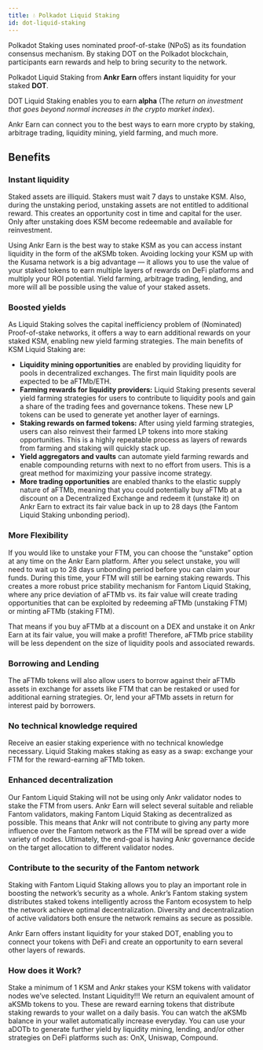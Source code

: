 ```yaml
---
title: 💧 Polkadot Liquid Staking
id: dot-liquid-staking
---
```


Polkadot Staking uses nominated proof-of-stake (NPoS) as its foundation consensus mechanism. By staking DOT on the Polkadot blockchain, participants earn rewards and help to bring security to the network. 

Polkadot Liquid Staking from **Ankr Earn** offers instant liquidity for your staked **DOT**.

DOT Liquid Staking enables you to earn **alpha** (The _return on investment that goes beyond normal increases in the crypto market index_).

Ankr Earn can connect you to the best ways to earn more crypto by staking, arbitrage trading, liquidity mining, yield farming, and much more.

## **Benefits**

### **Instant liquidity**

Staked assets are illiquid. Stakers must wait 7 days to unstake KSM. Also, during the unstaking period, unstaking assets are not entitled to additional reward. This creates an opportunity cost in time and capital for the user. Only after unstaking does KSM become redeemable and available for reinvestment. 

Using Ankr Earn is the best way to stake KSM as you can access instant liquidity in the form of the aKSMb token. Avoiding locking your KSM up with the Kusama network is a big advantage — it allows you to use the value of your staked tokens to earn multiple layers of rewards on DeFi platforms and multiply your ROI potential. Yield farming, arbitrage trading, lending, and more will all be possible using the value of your staked assets.

### **Boosted yields**

As Liquid Staking solves the capital inefficiency problem of (Nominated) Proof-of-stake networks, it offers a way to earn additional rewards on your staked KSM, enabling new yield farming strategies. The main benefits of KSM Liquid Staking are:

* **Liquidity mining opportunities** are enabled by providing liquidity for pools in decentralized exchanges. The first main liquidity pools are expected to be aFTMb/ETH.
* **Farming rewards for liquidity providers:** Liquid Staking presents several yield farming strategies for users to contribute to liquidity pools and gain a share of the trading fees and governance tokens. These new LP tokens can be used to generate yet another layer of earnings.
* **Staking rewards on farmed tokens:** After using yield farming strategies, users can also reinvest their farmed LP tokens into more staking opportunities. This is a highly repeatable process as layers of rewards from farming and staking will quickly stack up.
* **Yield aggregators and vaults** can automate yield farming rewards and enable compounding returns with next to no effort from users. This is a great method for maximizing your passive income strategy.
* **More trading opportunities** are enabled thanks to the elastic supply nature of aFTMb, meaning that you could potentially buy aFTMb at a discount on a Decentralized Exchange and redeem it (unstake it) on Ankr Earn to extract its fair value back in up to 28 days (the Fantom Liquid Staking unbonding period).

### **More Flexibility**

If you would like to unstake your FTM, you can choose the “unstake” option at any time on the Ankr Earn platform. After you select unstake, you will need to wait up to 28 days unbonding period before you can claim your funds. During this time, your FTM will still be earning staking rewards. This creates a more robust price stability mechanism for Fantom Liquid Staking, where any price deviation of aFTMb vs. its fair value will create trading opportunities that can be exploited by redeeming aFTMb (unstaking FTM) or minting aFTMb (staking FTM).

That means if you buy aFTMb at a discount on a DEX and unstake it on Ankr Earn at its fair value, you will make a profit! Therefore, aFTMb price stability will be less dependent on the size of liquidity pools and associated rewards.

### Borrowing and Lending

The aFTMb tokens will also allow users to borrow against their aFTMb assets in exchange for assets like FTM that can be restaked or used for additional earning strategies. Or, lend your aFTMb assets in return for interest paid by borrowers.

### No technical knowledge required

Receive an easier staking experience with no technical knowledge necessary. Liquid Staking makes staking as easy as a swap: exchange your FTM for the reward-earning aFTMb token.

### Enhanced decentralization

Our Fantom Liquid Staking will not be using only Ankr validator nodes to stake the FTM from users. Ankr Earn will select several suitable and reliable Fantom validators, making Fantom Liquid Staking as decentralized as possible. This means that Ankr will not contribute to giving any party more influence over the Fantom network as the FTM will be spread over a wide variety of nodes. Ultimately, the end-goal is having Ankr governance decide on the target allocation to different validator nodes.

### Contribute to the security of the Fantom network

Staking with Fantom Liquid Staking allows you to play an important role in boosting the network’s security as a whole. Ankr’s Fantom staking system distributes staked tokens intelligently across the Fantom ecosystem to help the network achieve optimal decentralization. Diversity and decentralization of active validators both ensure the network remains as secure as possible.

Ankr Earn offers instant liquidity for your staked DOT, enabling you to connect your tokens with DeFi and create an opportunity to earn several other layers of rewards.

### How does it Work?
Stake a minimum of 1 KSM and Ankr stakes your KSM tokens with validator nodes we’ve selected.
Instant Liquidity!!! We return an equivalent amount of aKSMb tokens to you. These are reward earning tokens that distribute staking rewards to your wallet on a daily basis. You can watch the aKSMb balance in your wallet automatically increase everyday.
You can use your aDOTb to generate further yield by liquidity mining, lending, and/or other strategies on DeFi platforms such as:
OnX,
Uniswap,
Compound.